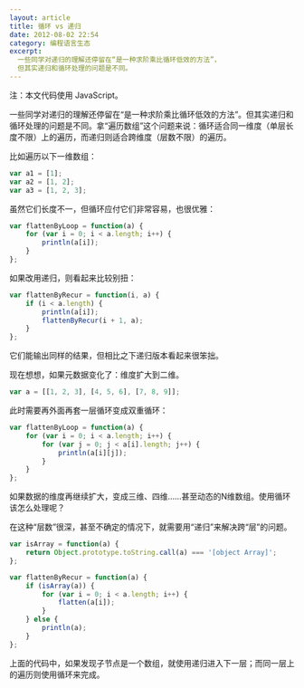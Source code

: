 ```yaml
---
layout: article
title: 循环 vs 递归
date: 2012-08-02 22:54
category: 编程语言生态
excerpt:
  一些同学对递归的理解还停留在“是一种求阶乘比循环低效的方法”，
  但其实递归和循环处理的问题是不同。
---
```


注：本文代码使用 JavaScript。

一些同学对递归的理解还停留在“是一种求阶乘比循环低效的方法”。但其实递归和循环处理的问题是不同。拿“遍历数组”这个问题来说：循环适合同一维度（单层长度不限）上的遍历，而递归则适合跨维度（层数不限）的遍历。

比如遍历以下一维数组：

```javascript
var a1 = [1];
var a2 = [1, 2];
var a3 = [1, 2, 3];
```

虽然它们长度不一，但循环应付它们非常容易，也很优雅：

```javascript
var flattenByLoop = function(a) {
    for (var i = 0; i < a.length; i++) {
        println(a[i]);
    }
};
```

如果改用递归，则看起来比较别扭：

```javascript
var flattenByRecur = function(i, a) {
    if (i < a.length) {
        println(a[i]);
        flattenByRecur(i + 1, a);
    }
};
```

它们能输出同样的结果，但相比之下递归版本看起来很笨拙。

现在想想，如果元数据变化了：维度扩大到二维。

```javascript
var a = [[1, 2, 3], [4, 5, 6], [7, 8, 9]];
```

此时需要再外面再套一层循环变成双重循环：

```javascript
var flattenByLoop = function(a) {
    for (var i = 0; i < a.length; i++) {
        for (var j = 0; j < a[i].length; j++) {
            println(a[i][j]);
        }
    }
};
```

如果数据的维度再继续扩大，变成三维、四维……甚至动态的N维数组。使用循环该怎么处理呢？

在这种“层数”很深，甚至不确定的情况下，就需要用“递归”来解决跨“层”的问题。

```javascript
var isArray = function(a) {
    return Object.prototype.toString.call(a) === '[object Array]';
};

var flattenByRecur = function(a) {
    if (isArray(a)) {
        for (var i = 0; i < a.length; i++) {
            flatten(a[i]);
        }
    } else {
        println(a);
    }
};
```

上面的代码中，如果发现子节点是一个数组，就使用递归进入下一层；而同一层上的遍历则使用循环来完成。
